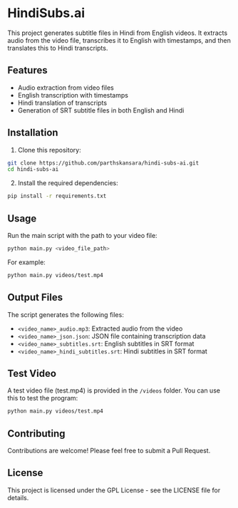 # HindiSubs.ai

This project generates subtitle files in Hindi from English videos. It extracts audio from the video file, transcribes it to English with timestamps, and then translates this to Hindi transcripts.
## Features

- Audio extraction from video files
- English transcription with timestamps
- Hindi translation of transcripts
- Generation of SRT subtitle files in both English and Hindi

## Installation

 1. Clone this repository:

```bash
git clone https://github.com/parthskansara/hindi-subs-ai.git
cd hindi-subs-ai
```
 2. Install the required dependencies:

```bash
pip install -r requirements.txt
```
## Usage
Run the main script with the path to your video file:

```bash
python main.py <video_file_path>
```
For example:

```bash
python main.py videos/test.mp4
```
## Output Files
The script generates the following files:

- `<video_name>_audio.mp3`: Extracted audio from the video
- `<video_name>_json.json`: JSON file containing transcription data
- `<video_name>_subtitles.srt`: English subtitles in SRT format
- `<video_name>_hindi_subtitles.srt`: Hindi subtitles in SRT format

## Test Video
A test video file (test.mp4) is provided in the `/videos` folder. You can use this to test the program:

```bash
python main.py videos/test.mp4
```
## Contributing
Contributions are welcome! Please feel free to submit a Pull Request.

## License
This project is licensed under the GPL License - see the LICENSE file for details.
